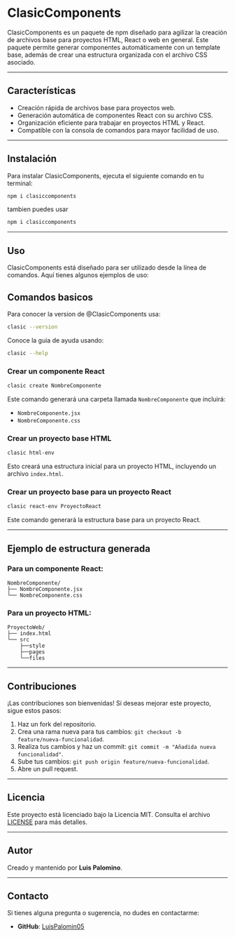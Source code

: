 # ClasicComponents

ClasicComponents es un paquete de npm diseñado para agilizar la creación de archivos base para proyectos HTML, React o web en general. Este paquete permite generar componentes automáticamente con un template base, además de crear una estructura organizada con el archivo CSS asociado.

---

## Características

- Creación rápida de archivos base para proyectos web.
- Generación automática de componentes React con su archivo CSS.
- Organización eficiente para trabajar en proyectos HTML y React.
- Compatible con la consola de comandos para mayor facilidad de uso.

---

## Instalación

Para instalar ClasicComponents, ejecuta el siguiente comando en tu terminal:

```bash
npm i clasiccomponents
```
tambien puedes usar
```bash
npm i clasiccomponents
```


---

## Uso

ClasicComponents está diseñado para ser utilizado desde la línea de comandos. Aquí tienes algunos ejemplos de uso:

## Comandos basicos

Para conocer la version de @ClasicComponents usa:
```bash
clasic --version
```
Conoce la guia de ayuda usando:
```bash
clasic --help
```


### Crear un componente React

```bash
clasic create NombreComponente
```

Este comando generará una carpeta llamada `NombreComponente` que incluirá:

- `NombreComponente.jsx`
- `NombreComponente.css`

### Crear un proyecto base HTML

```bash
clasic html-env
```

Esto creará una estructura inicial para un proyecto HTML, incluyendo un archivo `index.html`.

### Crear un proyecto base para un proyecto React

```bash
clasic react-env ProyectoReact
```

Este comando generará la estructura base para un proyecto React.

---

## Ejemplo de estructura generada

### Para un componente React:

```
NombreComponente/
├── NombreComponente.jsx
└── NombreComponente.css
```

### Para un proyecto HTML:

```
ProyectoWeb/
├── index.html
└── src
    ├──style
    ├──pages
    └──files
```

---

## Contribuciones

¡Las contribuciones son bienvenidas! Si deseas mejorar este proyecto, sigue estos pasos:

1. Haz un fork del repositorio.
2. Crea una rama nueva para tus cambios: `git checkout -b feature/nueva-funcionalidad`.
3. Realiza tus cambios y haz un commit: `git commit -m "Añadida nueva funcionalidad"`.
4. Sube tus cambios: `git push origin feature/nueva-funcionalidad`.
5. Abre un pull request.

---

## Licencia

Este proyecto está licenciado bajo la Licencia MIT. Consulta el archivo [LICENSE](LICENSE) para más detalles.

---

## Autor

Creado y mantenido por **Luis Palomino**.

---

## Contacto

Si tienes alguna pregunta o sugerencia, no dudes en contactarme:

- **GitHub**: [LuisPalomin05](https://github.com/LuisPalomin05)

